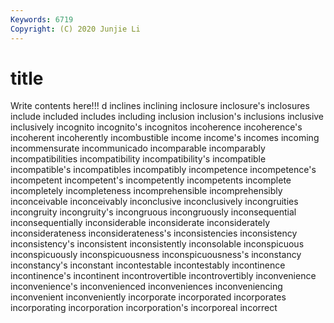 ```yaml
---
Keywords: 6719
Copyright: (C) 2020 Junjie Li
---
```


# title

Write contents here!!!
d 
inclines 
inclining 
inclosure 
inclosure's 
inclosures 
include 
included
includes 
including 
inclusion 
inclusion's 
inclusions 
inclusive 
inclusively 
incognito 
incognito's 
incognitos
incoherence 
incoherence's 
incoherent 
incoherently 
incombustible 
income 
income's 
incomes 
incoming 
incommensurate
incommunicado 
incomparable 
incomparably 
incompatibilities 
incompatibility 
incompatibility's 
incompatible 
incompatible's 
incompatibles 
incompatibly
incompetence 
incompetence's 
incompetent 
incompetent's 
incompetently 
incompetents 
incomplete 
incompletely 
incompleteness 
incomprehensible
incomprehensibly 
inconceivable 
inconceivably 
inconclusive 
inconclusively 
incongruities 
incongruity 
incongruity's 
incongruous 
incongruously
inconsequential 
inconsequentially 
inconsiderable 
inconsiderate 
inconsiderately 
inconsiderateness 
inconsiderateness's 
inconsistencies 
inconsistency 
inconsistency's
inconsistent 
inconsistently 
inconsolable 
inconspicuous 
inconspicuously 
inconspicuousness 
inconspicuousness's 
inconstancy 
inconstancy's 
inconstant
incontestable 
incontestably 
incontinence 
incontinence's 
incontinent 
incontrovertible 
incontrovertibly 
inconvenience 
inconvenience's 
inconvenienced
inconveniences 
inconveniencing 
inconvenient 
inconveniently 
incorporate 
incorporated 
incorporates 
incorporating 
incorporation 
incorporation's
incorporeal 
incorrect 
